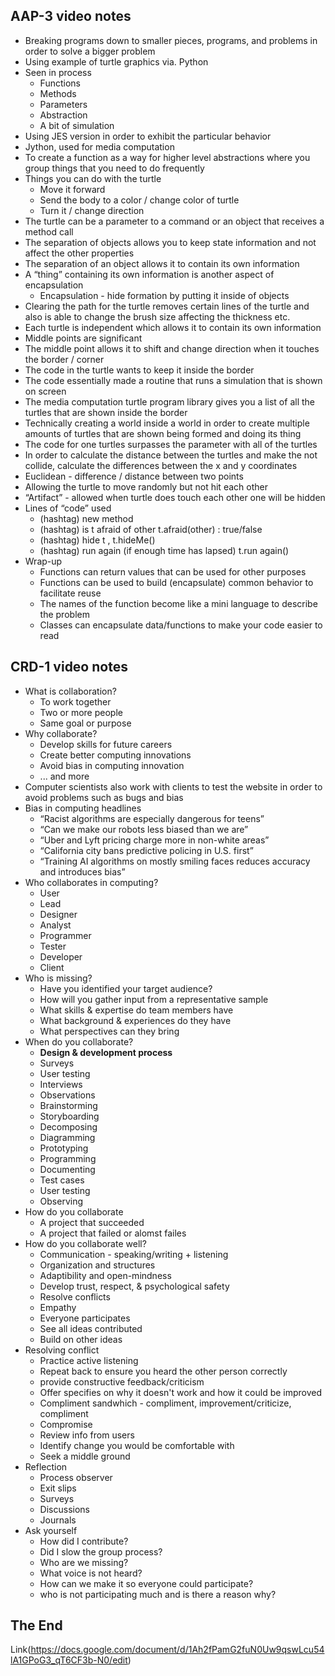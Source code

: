 ## AAP-3 video notes

* Breaking programs down to smaller pieces, programs, and problems in order to solve a bigger problem
* Using example of turtle graphics via. Python
* Seen in process
  * Functions
  * Methods
  * Parameters
  * Abstraction
  * A bit of simulation
* Using JES version in order to exhibit the particular behavior
* Jython, used for media computation
* To create a function as a way for higher level abstractions where you group things that you need to do frequently 
* Things you can do with the turtle
  * Move it forward
  * Send the body to a color / change color of turtle
  * Turn it / change direction
* The turtle can be a parameter to a command or an object that receives a method call
* The separation of objects allows you to keep state information and not affect the other properties 
* The separation of an object allows it to contain its own information
* A “thing” containing its own information is another aspect of encapsulation
  * Encapsulation - hide formation by putting it inside of objects
* Clearing the path for the turtle removes certain lines of the turtle and also is able to change the brush size affecting the thickness etc.
* Each turtle is independent which allows it to contain its own information
* Middle points are significant
* The middle point allows it to shift and change direction when it touches the border / corner
* The code in the turtle wants to keep it inside the border
* The code essentially made a routine that runs a simulation that is shown on screen
* The media computation turtle program library gives you a list of all the turtles that are shown inside the border
* Technically creating a world inside a world in order to create multiple amounts of turtles that are shown being formed and doing its thing
* The code for one turtles surpasses the parameter with all of the turtles
* In order to calculate the distance between the turtles and make the not collide, calculate the differences between the x and y coordinates
* Euclidean - difference / distance between two points
* Allowing the turtle to move randomly but not hit each other
* “Artifact” - allowed when turtle does touch each other one will be hidden
* Lines of “code” used
  * (hashtag) new method
  * (hashtag) is t afraid of other t.afraid(other) : true/false
  * (hashtag) hide t , t.hideMe()
  * (hashtag) run again (if enough time has lapsed) t.run again()
* Wrap-up
  * Functions can return values that can be used for other purposes
  * Functions can be used to build (encapsulate) common behavior to facilitate reuse
  * The names of the function become like a mini language to describe the problem
  * Classes can encapsulate data/functions to make your code easier to read

## CRD-1 video notes

* What is collaboration?
  * To work together 
  * Two or more people
  * Same goal or purpose
* Why collaborate?
  * Develop skills for future careers
  * Create better computing innovations
  * Avoid bias in computing innovation
  * ... and more
* Computer scientists also work with clients to test the website in order to avoid problems such as bugs and bias
* Bias in computing headlines
  * “Racist algorithms are especially dangerous for teens”
  * “Can we make our robots less biased than we are”
  * “Uber and Lyft pricing charge more in non-white areas”
  * “California city bans predictive policing in U.S. first”
  * “Training AI algorithms on mostly smiling faces reduces accuracy and introduces bias”
* Who collaborates in computing?
  * User
  * Lead
  * Designer
  * Analyst
  * Programmer
  * Tester
  * Developer
  * Client
* Who is missing? 
  * Have you identified your target audience?
  * How will you gather input from a representative sample
  * What skills & expertise do team members have 
  * What background & experiences do they have
  * What perspectives can they bring
* When do you collaborate?
  * **Design & development process**
  * Surveys
  * User testing
  * Interviews
  * Observations
  * Brainstorming
  * Storyboarding
  * Decomposing
  * Diagramming
  * Prototyping
  * Programming
  * Documenting
  * Test cases
  * User testing
  * Observing
* How do you collaborate
  * A project that succeeded
  * A project that failed or alomst failes
* How do you collaborate well?
  * Communication - speaking/writing + listening
  * Organization and structures
  * Adaptibility and open-mindness
  * Develop trust, respect, & psychological safety
  * Resolve conflicts
  * Empathy
  * Everyone participates
  * See all ideas contributed
  * Build on other ideas
* Resolving conflict
  * Practice active listening
  * Repeat back to ensure you heard the other person correctly
  * provide constructive feedback/criticism
  * Offer specifies on why it doesn't work and how it could be improved
  * Compliment sandwhich - compliment, improvement/criticize, compliment
  * Compromise
  * Review info from users
  * Identify change you would be comfortable with
  * Seek a middle ground
* Reflection
  * Process observer
  * Exit slips
  * Surveys
  * Discussions
  * Journals
* Ask yourself
  * How did I contribute?
  * Did I slow the group process?
  * Who are we missing?
  * What voice is not heard?
  * How can we make it so everyone could participate?
  * who is not participating much and is there a reason why?

## The End
Link(https://docs.google.com/document/d/1Ah2fPamG2fuN0Uw9qswLcu54lA1GPoG3_qT6CF3b-N0/edit)
